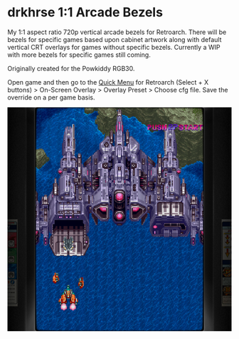 # drkhrse 1:1 Arcade Bezels
My 1:1 aspect ratio 720p vertical arcade bezels for Retroarch. There will be bezels for specific games based upon cabinet artwork along with default vertical CRT overlays for games without specific bezels. Currently a WIP with more bezels for specific games still coming.

Originally created for the Powkiddy RGB30.

Open game and then go to the [Quick Menu](https://github.com/OnionUI/Onion/wiki/Global-Shortcuts) for Retroarch (Select + X buttons) > On-Screen Overlay > Overlay Preset > Choose cfg file. Save the override on a per game basis.

![Screenshot](/screenshots/donpachi.png)
